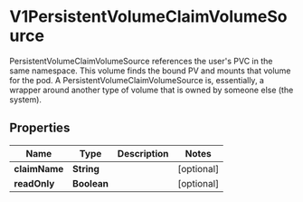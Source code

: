 

# V1PersistentVolumeClaimVolumeSource

PersistentVolumeClaimVolumeSource references the user's PVC in the same namespace. This volume finds the bound PV and mounts that volume for the pod. A PersistentVolumeClaimVolumeSource is, essentially, a wrapper around another type of volume that is owned by someone else (the system).
## Properties

Name | Type | Description | Notes
------------ | ------------- | ------------- | -------------
**claimName** | **String** |  |  [optional]
**readOnly** | **Boolean** |  |  [optional]



